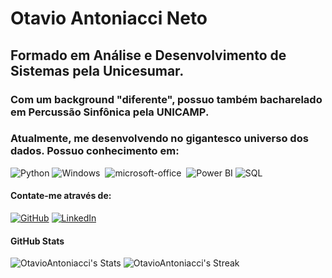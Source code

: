# Otavio Antoniacci Neto

## Formado em Análise e Desenvolvimento de Sistemas pela Unicesumar.
### Com um background "diferente", possuo também bacharelado em Percussão Sinfônica pela UNICAMP.

### Atualmente, me desenvolvendo no gigantesco universo dos dados. Possuo conhecimento em:

![Python](https://img.shields.io/badge/Python-0D1117?style=for-the-badge&logo=python)
![Windows](https://img.shields.io/badge/-Windows-0D1117?style=for-the-badge&logo=windows&labelColor=0D1117)&nbsp;
![microsoft-office](https://img.shields.io/badge/-microsoft_office-0D1117?style=for-the-badge&logo=microsoft-office&labelColor=0D1117)&nbsp;
![Power BI](https://img.shields.io/badge/Power_BI-black?style=for-the-badge&logo=Power_BI&labelColor=OD1117)
![SQL](https://img.shields.io/badge/SQL-black?style=for-the-badge&logo=Power_BI&labelColor=OD1117)


#### Contate-me através de:
[![GitHub](https://img.shields.io/badge/GitHub-100000?style=for-the-badge&logo=github&logoColor=white)](https://github.com/OtavioAntoniacci)
[![LinkedIn](https://img.shields.io/badge/-LinkedIn-000?style=for-the-badge&logo=linkedin&logoColor=30A3DC)](https://www.linkedin.com/in/otavioantoniaccineto/)

#### GitHub Stats
![OtavioAntoniacci's Stats](https://github-readme-stats.vercel.app/api?username=OtavioAntoniacci&theme=vue-dark&show_icons=true&hide_border=true&count_private=true)
![OtavioAntoniacci's Streak](https://github-readme-streak-stats.herokuapp.com/?user=OtavioAntoniacci&theme=vue-dark&hide_border=true)
